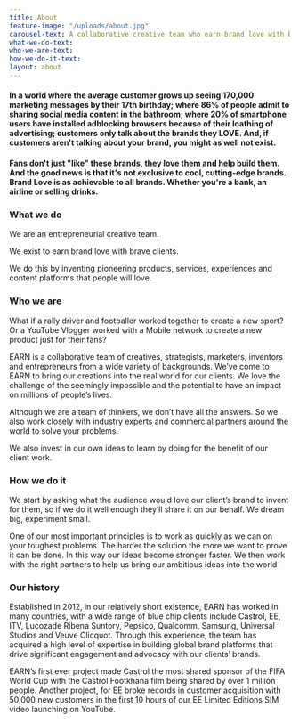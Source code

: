 ```yaml
---
title: About
feature-image: "/uploads/about.jpg"
carousel-text: A collaborative creative team who earn brand love with brave clients
what-we-do-text: 
who-we-are-text: 
how-we-do-it-text: 
layout: about
---
```


#### In a world where the average customer grows up seeing 170,000 marketing messages by their 17th birthday; where 86% of people admit to sharing social media content in the bathroom; where 20% of smartphone users have installed adblocking browsers because of their loathing of advertising; customers only talk about the brands they LOVE. And, if customers aren't talking about your brand, you might as well not exist.

#### Fans don't just "like" these brands, they love them and help build them. And the good news is that it's not exclusive to cool, cutting-edge brands. Brand Love is as achievable to all brands. Whether you're a bank, an airline or selling drinks.

### What we do

We are an entrepreneurial creative team.

We exist to earn brand love with brave clients.

We do this by inventing pioneering products, services, experiences and content platforms that people will love.

### Who we are

What if a rally driver and footballer worked together to create a new sport? Or a YouTube Vlogger worked with a Mobile network to create a new product just for their fans?

EARN is a collaborative team of creatives, strategists, marketers, inventors and entrepreneurs from a wide variety of backgrounds. We’ve come to EARN to bring our creations into the real world for our clients. We love the challenge of the seemingly impossible and the potential to have an impact on millions of people’s lives.

Although we are a team of thinkers, we don’t have all the answers. So we also work closely with industry experts and commercial partners around the world to solve your problems.

We also invest in our own ideas to learn by doing for the benefit of our client work.

### How we do it

We start by asking what the audience would love our client’s brand to invent for them, so if we do it well enough they’ll share it on our behalf. We dream big, experiment small.

One of our most important principles is to work as quickly as we can on your toughest problems. The harder the solution the more we want to prove it can be done. In this way our ideas become stronger faster. We then work with the right partners to help us bring our ambitious ideas into the world

### Our history

Established in 2012, in our relatively short existence, EARN has worked in many countries, with a wide range of blue chip clients include Castrol, EE, ITV, Lucozade Ribena Suntory, Pepsico, Qualcomm, Samsung, Universal Studios and Veuve Clicquot. Through this experience, the team has acquired a high level of expertise in building global brand platforms that drive significant engagement and advocacy with our clients’ brands.

EARN’s first ever project made Castrol the most shared sponsor of the FIFA World Cup with the Castrol Footkhana film being shared by over 1 million people. Another project, for EE broke records in customer acquisition with 50,000 new customers in the first 10 hours of our EE Limited Editions SIM video launching on YouTube.